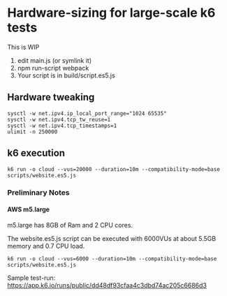 # Hardware-sizing for large-scale k6 tests

This is WIP

1. edit main.js (or symlink it)
2. npm run-script webpack
3. Your script is in build/script.es5.js


## Hardware tweaking



```shell
sysctl -w net.ipv4.ip_local_port_range="1024 65535"
sysctl -w net.ipv4.tcp_tw_reuse=1
sysctl -w net.ipv4.tcp_timestamps=1
ulimit -n 250000
```


## k6 execution

`k6 run -o cloud --vus=20000 --duration=10m --compatibility-mode=base scripts/website.es5.js `

### Preliminary Notes


#### AWS m5.large
m5.large has 8GB of Ram and 2 CPU cores.

The website.es5.js script can be executed with 6000VUs at about 5.5GB memory and 0.7 CPU load. 

`k6 run -o cloud --vus=6000 --duration=10m --compatibility-mode=base scripts/website.es5.js `

Sample test-run: https://app.k6.io/runs/public/dd48df93cfaa4c3dbd74ac205c6686d3

